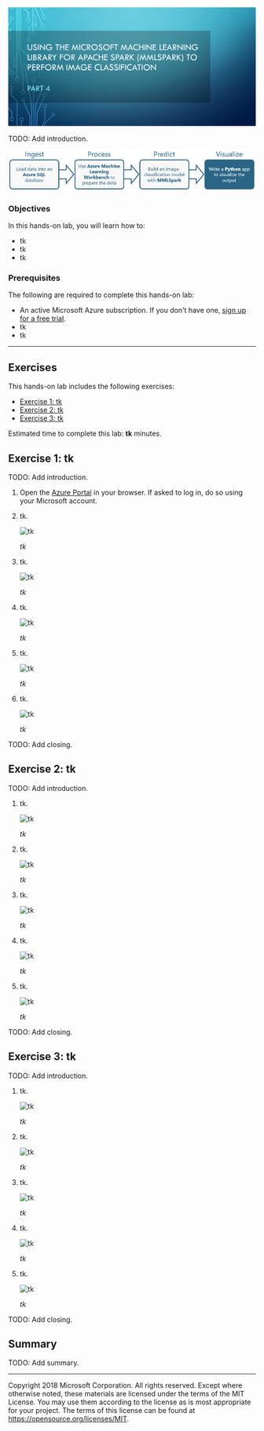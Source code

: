 ![](Images/header.png)

TODO: Add introduction.

![](Images/road-map-4.png)

<a name="Objectives"></a>
### Objectives ###

In this hands-on lab, you will learn how to:

- tk
- tk
- tk

<a name="Prerequisites"></a>
### Prerequisites ###

The following are required to complete this hands-on lab:

- An active Microsoft Azure subscription. If you don't have one, [sign up for a free trial](http://aka.ms/WATK-FreeTrial).
- tk
- tk

---

<a name="Exercises"></a>
## Exercises ##

This hands-on lab includes the following exercises:

- [Exercise 1: tk](#Exercise1)
- [Exercise 2: tk](#Exercise2)
- [Exercise 3: tk](#Exercise3)

Estimated time to complete this lab: **tk** minutes.

<a name="Exercise1"></a>
## Exercise 1: tk ##

TODO: Add introduction.

1. Open the [Azure Portal](https://portal.azure.com) in your browser. If asked to log in, do so using your Microsoft account.

1. tk.

	![tk](Images/tk.png)

	_tk_

1. tk.

	![tk](Images/tk.png)

	_tk_

1. tk.

	![tk](Images/tk.png)

	_tk_

1. tk.

	![tk](Images/tk.png)

	_tk_

1. tk.

	![tk](Images/tk.png)

	_tk_

TODO: Add closing.

<a name="Exercise2"></a>
## Exercise 2: tk ##

TODO: Add introduction.

1. tk.

	![tk](Images/tk.png)

	_tk_

1. tk.

	![tk](Images/tk.png)

	_tk_

1. tk.

	![tk](Images/tk.png)

	_tk_

1. tk.

	![tk](Images/tk.png)

	_tk_

1. tk.

	![tk](Images/tk.png)

	_tk_

TODO: Add closing.

<a name="Exercise3"></a>
## Exercise 3: tk ##

TODO: Add introduction.

1. tk.

	![tk](Images/tk.png)

	_tk_

1. tk.

	![tk](Images/tk.png)

	_tk_

1. tk.

	![tk](Images/tk.png)

	_tk_

1. tk.

	![tk](Images/tk.png)

	_tk_

1. tk.

	![tk](Images/tk.png)

	_tk_

TODO: Add closing.

<a name="Summary"></a>
## Summary ##

TODO: Add summary.

---

Copyright 2018 Microsoft Corporation. All rights reserved. Except where otherwise noted, these materials are licensed under the terms of the MIT License. You may use them according to the license as is most appropriate for your project. The terms of this license can be found at https://opensource.org/licenses/MIT.
